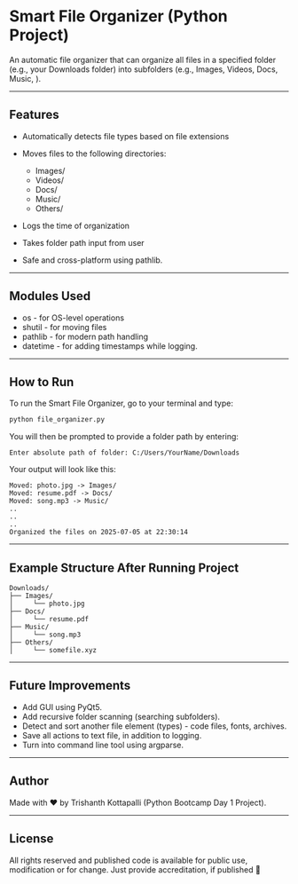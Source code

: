 # Smart File Organizer (Python Project)

An automatic file organizer that can organize all files in a specified folder (e.g., your Downloads folder) into subfolders (e.g., Images, Videos, Docs, Music, <Others>). 

---

## Features

* Automatically detects file types based on file extensions
* Moves files to the following directories:

  * Images/
  * Videos/
  * Docs/
  * Music/
  * Others/
* Logs the time of organization
* Takes folder path input from user
* Safe and cross-platform using pathlib.

---

## Modules Used

* os - for OS-level operations
* shutil - for moving files
* pathlib - for modern path handling
* datetime - for adding timestamps while logging.

--- 

## How to Run

To run the Smart File Organizer, go to your terminal and type:

```bash
python file_organizer.py
```

You will then be prompted to provide a folder path by entering:

```
Enter absolute path of folder: C:/Users/YourName/Downloads
```
Your output will look like this:

```
Moved: photo.jpg -> Images/
Moved: resume.pdf -> Docs/
Moved: song.mp3 -> Music/
..
..
..
Organized the files on 2025-07-05 at 22:30:14
``` 

---

## Example Structure After Running Project 

```
Downloads/
├── Images/
│     └── photo.jpg
├── Docs/
│     └── resume.pdf
├── Music/
│     └── song.mp3
├── Others/
│     └── somefile.xyz
```

---

## Future Improvements 

* Add GUI using PyQt5.
* Add recursive folder scanning (searching subfolders).
* Detect and sort another file element (types) - code files, fonts, archives.
* Save all actions to text file, in addition to logging.
* Turn into command line tool using argparse.

---

## Author

Made with ❤️ by Trishanth Kottapalli (Python Bootcamp Day 1 Project).

---

## License

All rights reserved and published code is available for public use, modification or for change. Just provide accreditation, if published 🙌